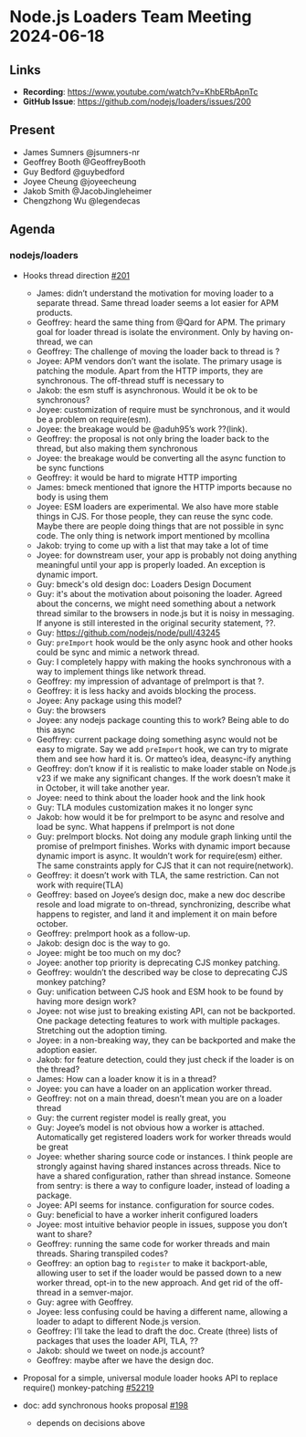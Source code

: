 # Node.js  Loaders Team Meeting 2024-06-18

## Links

* **Recording**: https://www.youtube.com/watch?v=KhbERbApnTc
* **GitHub Issue**: https://github.com/nodejs/loaders/issues/200

## Present

* James Sumners @jsumners-nr
* Geoffrey Booth @GeoffreyBooth
* Guy Bedford @guybedford
* Joyee Cheung @joyeecheung
* Jakob Smith @JacobJingleheimer
* Chengzhong Wu @legendecas

## Agenda

### nodejs/loaders

* Hooks thread direction [#201](https://github.com/nodejs/loaders/issues/201)

  * James: didn’t understand the motivation for moving loader to a separate thread. Same thread loader seems a lot easier for APM products.
  * Geoffrey: heard the same thing from @Qard for APM. The primary goal for loader thread is isolate the environment. Only by having on-thread, we can 
  * Geoffrey: The challenge of moving the loader back to thread is ?
  * Joyee: APM vendors don’t want the isolate. The primary usage is patching the module. Apart from the HTTP imports, they are synchronous. The off-thread stuff is necessary to 
  * Jakob: the esm stuff is asynchronous. Would it be ok to be synchronous?
  * Joyee: customization of require must be synchronous, and it would be a problem on require(esm).
  * Joyee: the breakage would be @aduh95’s work ??(link).
  * Geoffrey: the proposal is not only bring the loader back to the thread, but also making them synchronous
  * Joyee: the breakage would be converting all the async function to be sync functions
  * Geoffrey: it would be hard to migrate HTTP importing
  * James: bmeck mentioned that ignore the HTTP imports because no body is using them
  * Joyee: ESM loaders are experimental. We also have more stable things in CJS. For those people, they can reuse the sync code. Maybe there are people doing things that are not possible in sync code. The only thing is network import mentioned by mcollina
  * Jakob: trying to come up with a list that may take a lot of time
  * Joyee: for downstream user, your app is probably not doing anything meaningful until your app is properly loaded. An exception is dynamic import.
  * Guy: bmeck's old design doc: Loaders Design Document
  * Guy: it's about the motivation about poisoning the loader. Agreed about the concerns, we might need something about a network thread similar to the browsers in node.js but it is noisy in messaging. If anyone is still interested in the original security statement, ??. 
  * Guy: https://github.com/nodejs/node/pull/43245
  * Guy: `preImport` hook would be the only async hook and other hooks could be sync and mimic a network thread.
  * Guy: I completely happy with making the hooks synchronous with a way to implement things like network thread.
  * Geoffrey: my impression of advantage of preImport is that ?. 
  * Geoffrey: it is less hacky and avoids blocking the process.
  * Joyee: Any package using this model?
  * Guy: the browsers
  * Joyee: any nodejs package counting this to work? Being able to do this async
  * Geoffrey: current package doing something async would not be easy to migrate. Say we add `preImport` hook, we can try to migrate them and see how hard it is. Or matteo’s idea, deasync-ify anything
  * Geoffrey: don’t know if it is realistic to make loader stable on Node.js v23 if we make any significant changes. If the work doesn’t make it in October, it will take another year.
  * Joyee: need to think about the loader hook and the link hook
  * Guy: TLA modules customization makes it no longer sync
  * Jakob: how would it be for preImport to be async and resolve and load be sync. What happens if preImport is not done
  * Guy: preImport blocks. Not doing any module graph linking until the promise of preImport finishes. Works with dynamic import because dynamic import is async. It wouldn’t work for require(esm) either. The same constraints apply for CJS that it can not require(network).
  * Geoffrey: it doesn’t work with TLA, the same restriction. Can not work with require(TLA)
  * Geoffrey: based on Joyee’s design doc, make a new doc describe resole and load migrate to on-thread, synchronizing, describe what happens to register, and land it and implement it on main before october.
  * Geoffrey: preImport hook as a follow-up.
  * Jakob: design doc is the way to go.
  * Joyee: might be too much on my doc?
  * Joyee: another top priority is deprecating CJS monkey patching.
  * Geoffrey: wouldn’t the described way be close to deprecating CJS monkey patching?
  * Guy: unification between CJS hook and ESM hook to be found by having more design work?
  * Joyee: not wise just to breaking existing API, can not be backported. One package detecting features to work with multiple packages. Stretching out the adoption timing.
  * Joyee: in a non-breaking way, they can be backported and make the adoption easier.
  * Jakob: for feature detection, could they just check if the loader is on the thread?
  * James: How can a loader know it is in a thread?
  * Joyee: you can have a loader on an application worker thread.
  * Geoffrey: not on a main thread, doesn’t mean you are on a loader thread
  * Guy: the current register model is really great, you 
  * Guy: Joyee’s model is not obvious how a worker is attached. Automatically get registered loaders work for worker threads would be great
  * Joyee: whether sharing source code or instances. I think people are strongly against having shared instances across threads. Nice to have a shared configuration, rather than shread instance. Someone from sentry: is there a way to configure loader, instead of loading a package.
  * Joyee: API seems for instance. configuration for source codes.
  * Guy: beneficial to have a worker inherit configured loaders
  * Joyee: most intuitive behavior people in issues, suppose you don’t want to share?
  * Geoffrey: running the same code for worker threads and main threads. Sharing transpiled codes? 
  * Geoffrey: an option bag to `register` to make it backport-able, allowing user to set if the loader would be passed down to a new worker thread, opt-in to the new approach. And get rid of the off-thread in a semver-major.
  * Guy: agree with Geoffrey.
  * Joyee: less confusing could be having a different name, allowing a loader to adapt to different Node.js version.
  * Geoffrey: I’ll take the lead to draft the doc. Create (three) lists of packages that uses the loader API, TLA, ??
  * Jakob: should we tweet on node.js account?
  * Geoffrey: maybe after we have the design doc.


* Proposal for a simple, universal module loader hooks API to replace require() monkey-patching [#52219](https://github.com/nodejs/node/issues/52219)
* doc: add synchronous hooks proposal [#198](https://github.com/nodejs/loaders/pull/198)

  * depends on decisions above



